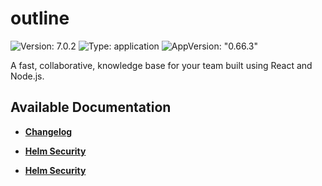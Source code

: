 # outline

![Version: 7.0.2](https://img.shields.io/badge/Version-7.0.2-informational?style=flat-square) ![Type: application](https://img.shields.io/badge/Type-application-informational?style=flat-square) ![AppVersion: "0.66.3"](https://img.shields.io/badge/AppVersion-"0.66.3"-informational?style=flat-square)

A fast, collaborative, knowledge base for your team built using React and Node.js.

## Available Documentation

- [**Changelog**](CHANGELOG)

- [**Helm Security**](container-security)

- [**Helm Security**](helm-security)

